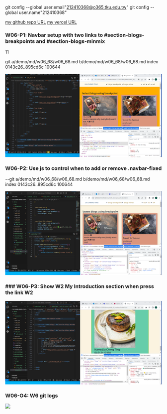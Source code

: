 git config --global user.email"212410368@o365.tku.edu.tw"
git config --global user.name"212410368"

[my github repo URL](https://github.com/github212410368/1121-sweb-demo-212410368)
[my vercel URL](http://127.0.0.1:5500/dev/index.html)

### W06-P1: Navbar setup with two links to #section-blogs-breakpoints and #section-blogs-minmix
11

git a/demo/md/w06_68/w06_68.md b/demo/md/w06_68/w06_68.md
index 0143c26..895cd6c 100644

![](w06-p1.png)

### W06-P2: Use js to control when to add or remove .navbar-fixed

--git a/demo/md/w06_68/w06_68.md b/demo/md/w06_68/w06_68.md
index 0143c26..895cd6c 100644

![](w06-p2.png)

### ### W06-P3: Show W2 My Introduction section when press the link W2

![](w06-p3.png)

### W06-O4: W6 git logs

![](w06-p4.png)


